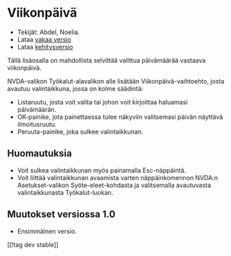 # Viikonpäivä #

*	 Tekijät: Abdel, Noelia.
*	 Lataa [vakaa versio][1]
*	 Lataa [kehitysversio][2]

Tällä lisäosalla on mahdollista selvittää valittua päivämäärää vastaava
viikonpäivä.

NVDA-valikon Työkalut-alavalikon alle lisätään Viikonpäivä-vaihtoehto, josta
avautuu valintaikkuna, jossa on kolme säädintä:

*	 Listaruutu, josta voit valita tai johon voit kirjoittaa haluamasi
   päivämäärän.
*	 OK-painike, jota painettaessa tulee näkyviin valitsemasi päivän näyttävä
   ilmoitusruutu.
*	 Peruuta-painike, joka sulkee valintaikkunan.

## Huomautuksia ##
*	 Voit sulkea valintaikkunan myös painamalla Esc-näppäintä.
*	 Voit liittää valintaikkunan avaamista varten näppäinkomennon NVDA:n
   Asetukset-valikon Syöte-eleet-kohdasta ja valitsemalla avautuvasta
   valintaikkunasta Työkalut-luokan.

## Muutokset versiossa 1.0 ##
*	 Ensimmäinen versio.

[[!tag dev stable]]

[1]: http://addons.nvda-project.org/files/get.php?file=dw

[2]: http://addons.nvda-project.org/files/get.php?file=dw-dev
